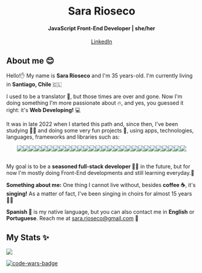 <h1 align="center">Sara Rioseco</h1>
<h4 align="center"> JavaScript Front-End Developer | she/her </h4>
<p align="center"> 
  <a href="https://www.linkedin.com/in/sara-rioseco/?locale=en_US" target="_blank">LinkedIn</a>
</p>
<h2> About me 😊 </h2>
<p>Hello!✋ My name is <strong>Sara Rioseco</strong> and I'm 35 years-old. I'm currently living in <strong>Santiago, Chile </strong>🇨🇱</p>
<p>I used to be a translator 📖, but those times are over and gone. Now I'm doing something I'm more passionate about 🔥, and yes, you guessed it right: it's <strong>Web Developing!</strong> 💻</p>
<p>It was in late 2022 when I started this path and, since then, I've been studying 👩‍🎓 and doing some very fun projects 🚀, using apps, technologies, languages, frameworks and libraries such as:
  
<div display="flex" align="center">
<img src="https://img.shields.io/badge/html5-%23E34F26.svg?style=for-the-badge&logo=html5&logoColor=white" /><img src="https://img.shields.io/badge/css3-%231572B6.svg?style=for-the-badge&logo=css3&logoColor=white" /><img src="https://img.shields.io/badge/javascript-%23323330.svg?style=for-the-badge&logo=javascript&logoColor=%23F7DF1E" /><img src="https://img.shields.io/badge/markdown-%23000000.svg?style=for-the-badge&logo=markdown&logoColor=white" /><img src="https://img.shields.io/badge/bootstrap-%238511FA.svg?style=for-the-badge&logo=bootstrap&logoColor=white" /><img src="https://img.shields.io/badge/node.js-6DA55F?style=for-the-badge&logo=node.js&logoColor=white" /><img src="https://img.shields.io/badge/NPM-%23CB3837.svg?style=for-the-badge&logo=npm&logoColor=white" /><img src="https://img.shields.io/badge/react-%2320232a.svg?style=for-the-badge&logo=react&logoColor=%2361DAFB" /><img src="https://img.shields.io/badge/vite-%23646CFF.svg?style=for-the-badge&logo=vite&logoColor=white" /><img src="https://img.shields.io/badge/WordPress-%23117AC9.svg?style=for-the-badge&logo=WordPress&logoColor=white" /><img src="https://img.shields.io/badge/firebase-%23039BE5.svg?style=for-the-badge&logo=firebase" /><img src="https://img.shields.io/badge/github%20pages-121013?style=for-the-badge&logo=github&logoColor=white" /><img src="https://img.shields.io/badge/Render-%46E3B7.svg?style=for-the-badge&logo=render&logoColor=white" /><img src="https://img.shields.io/badge/vercel-%23000000.svg?style=for-the-badge&logo=vercel&logoColor=white" /><img src="https://img.shields.io/badge/-jest-%23C21325?style=for-the-badge&logo=jest&logoColor=white" /><img src="https://img.shields.io/badge/CodePen-white?style=for-the-badge&logo=codepen&logoColor=black" /><img src="https://img.shields.io/badge/Codesandbox-040404?style=for-the-badge&logo=codesandbox&logoColor=DBDBDB" /><img src="https://img.shields.io/badge/Visual%20Studio%20Code-0078d7.svg?style=for-the-badge&logo=visual-studio-code&logoColor=white" /><img src="https://img.shields.io/badge/Atom-%2366595C.svg?style=for-the-badge&logo=atom&logoColor=white" /><img src="https://img.shields.io/badge/adobe%20photoshop-%2331A8FF.svg?style=for-the-badge&logo=adobe%20photoshop&logoColor=white" /><img src="https://img.shields.io/badge/Adobe%20Audition-9999FF.svg?style=for-the-badge&logo=Adobe%20Audition&logoColor=white" /><img src="https://img.shields.io/badge/Adobe%20Lightroom-31A8FF.svg?style=for-the-badge&logo=Adobe%20Lightroom&logoColor=white" /><img src="https://img.shields.io/badge/Canva-%2300C4CC.svg?style=for-the-badge&logo=Canva&logoColor=white" /><img src="https://img.shields.io/badge/figma-%23F24E1E.svg?style=for-the-badge&logo=figma&logoColor=white" /><img src="https://img.shields.io/badge/Codecademy-FFF0E5?style=for-the-badge&logo=codecademy&logoColor=1F243A" /><img src="https://img.shields.io/badge/Coursera-%230056D2.svg?style=for-the-badge&logo=Coursera&logoColor=white" /><img src="https://img.shields.io/badge/Codewars-B1361E?style=for-the-badge&logo=codewars&logoColor=grey" /><img src="https://img.shields.io/badge/Exercism-009CAB?style=for-the-badge&logo=exercism&logoColor=white" /></div>
<br>
<p>My goal is to be a <strong>seasoned full-stack developer </strong> 👩‍💻 in the future, but for now I'm mostly doing Front-End developments and still learning everyday.🌱 </p>


<p><strong>Something about me:</strong> One thing I cannot live without, besides <strong>coffee ☕</strong>, it's <strong>singing!</strong> As a matter of fact, I've been singing in choirs for almost 15 years 👩‍🎤 </p> 


<p><strong>Spanish 💬</strong> is my native language, but you can also contact me in <strong>English</strong> or <strong>Portuguese</strong>. Reach me at <a href=mailto:sara.rioseco@gmail.com>sara.rioseco@gmail.com</a> 💌</p>

<h2> My Stats ✨ </h2>
<a href=https://git.io/streak-stats><img src=https://streak-stats.demolab.com?user=sara-rioseco&theme=dark&hide_border=true></a>

<a href=https://www.codewars.com/users/sara-rioseco/><img alt=code-wars-badge src=https://www.codewars.com/users/sara-rioseco/badges/large></a>
<!--
**sara-rioseco/sara-rioseco** is a ✨ _special_ ✨ repository because its `README.md` (this file) appears on your GitHub profile.

Here are some ideas to get you started:

- 🔭 I’m currently working on ...
- 🌱 I’m currently learning ...
- 👯 I’m looking to collaborate on ...
- 🤔 I’m looking for help with ...
- 💬 Ask me about ...
- 📫 How to reach me: ...
- 😄 Pronouns: ...
- ⚡ Fun fact: ...
-->

